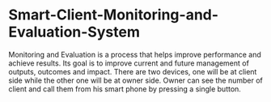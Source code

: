 # Smart-Client-Monitoring-and-Evaluation-System
Monitoring and Evaluation is a process that helps improve performance and achieve results. Its goal is to improve current and future management of outputs, outcomes and impact. There are two devices, one will be at client side while the other one will be at owner side. Owner can see the number of client and call them from his smart phone by pressing a single button.
